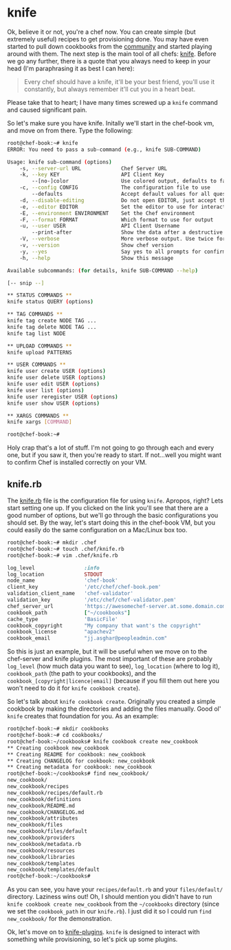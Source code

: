 knife
=====

Ok, believe it or not, you're a chef now. You can create simple (but extremely useful) recipes to get provisioning done. You may have even started to pull down cookbooks from the [community](http://community.opscode.com/) and started playing around with them. The next step is the main tool of all chefs: [knife](http://docs.opscode.com/knife.html). 
Before we go any further, there is a quote that you always need to keep in your head (I'm paraphrasing it as best I can here):
> Every chef should have a knife, it'll be your best friend, you'll use it constantly, but always remember it'll cut you in a heart beat.

Please take that to heart; I have many times screwed up a `knife` command and caused significant pain.

So let's make sure you have knife. Initally we'll start in the chef-book vm, and move on from there. Type the following:

```bash
root@chef-book:~# knife
ERROR: You need to pass a sub-command (e.g., knife SUB-COMMAND)

Usage: knife sub-command (options)
    -s, --server-url URL             Chef Server URL
    -k, --key KEY                    API Client Key
        --[no-]color                 Use colored output, defaults to false on Windows, true otherwise
    -c, --config CONFIG              The configuration file to use
        --defaults                   Accept default values for all questions
    -d, --disable-editing            Do not open EDITOR, just accept the data as is
    -e, --editor EDITOR              Set the editor to use for interactive commands
    -E, --environment ENVIRONMENT    Set the Chef environment
    -F, --format FORMAT              Which format to use for output
    -u, --user USER                  API Client Username
        --print-after                Show the data after a destructive operation
    -V, --verbose                    More verbose output. Use twice for max verbosity
    -v, --version                    Show chef version
    -y, --yes                        Say yes to all prompts for confirmation
    -h, --help                       Show this message

Available subcommands: (for details, knife SUB-COMMAND --help)

[-- snip --]

** STATUS COMMANDS **
knife status QUERY (options)

** TAG COMMANDS **
knife tag create NODE TAG ...
knife tag delete NODE TAG ...
knife tag list NODE

** UPLOAD COMMANDS **
knife upload PATTERNS

** USER COMMANDS **
knife user create USER (options)
knife user delete USER (options)
knife user edit USER (options)
knife user list (options)
knife user reregister USER (options)
knife user show USER (options)

** XARGS COMMANDS **
knife xargs [COMMAND]

root@chef-book:~#
```

Holy crap that's a lot of stuff. I'm not going to go through each and every one, but if you saw it, then you're ready to start. If not...well you might want to confirm Chef is installed correctly on your VM.

knife.rb
-------

The [knife.rb](http://docs.opscode.com/config_rb_knife.html) file is the configuration file for using `knife`. Apropos, right? Lets start setting one up. If you clicked on the link you'll see that there are a good number of options, but we'll go through the basic configurations you should set. By the way, let's start doing this in the chef-book VM, but you could easily do the same configuration on a Mac/Linux box too.

```bash
root@chef-book:~# mkdir .chef
root@chef-book:~# touch .chef/knife.rb
root@chef-book:~# vim .chef/knife.rb
```

```ruby
log_level                :info
log_location             STDOUT
node_name                'chef-book'
client_key               '/etc/chef/chef-book.pem'
validation_client_name   'chef-validator'
validation_key           '/etc/chef/chef-validator.pem'
chef_server_url          'https://awesomechef-server.at.some.domain.com'
cookbook_path            ["~/cookbooks"]
cache_type               'BasicFile'
cookbook_copyright       "My company that want's the copyright"
cookbook_license         "apachev2"
cookbook_email           "jj.asghar@peopleadmin.com"
```

So this is just an example, but it will be useful when we move on to the chef-server and knife plugins. The most important of these are probably `log_level` (how much data you want to see), `log_location` (where to log it), `cookbook_path` (the path to your cookbooks), and the `cookbook_[copyright|licence|email]` (because if you fill them out here you won't need to do it for `knife cookbook create`).

So let's talk about `knife cookbook create`. Originally you created a simple cookbook by making the directories and adding the files manually. Good ol' `knife` creates that foundation for you. As an example:

```bash
root@chef-book:~# mkdir cookbooks
root@chef-book:~# cd cookbooks/
root@chef-book:~/cookbooks# knife cookbook create new_cookbook
** Creating cookbook new_cookbook
** Creating README for cookbook: new_cookbook
** Creating CHANGELOG for cookbook: new_cookbook
** Creating metadata for cookbook: new_cookbook
root@chef-book:~/cookbooks# find new_cookbook/
new_cookbook/
new_cookbook/recipes
new_cookbook/recipes/default.rb
new_cookbook/definitions
new_cookbook/README.md
new_cookbook/CHANGELOG.md
new_cookbook/attributes
new_cookbook/files
new_cookbook/files/default
new_cookbook/providers
new_cookbook/metadata.rb
new_cookbook/resources
new_cookbook/libraries
new_cookbook/templates
new_cookbook/templates/default
root@chef-book:~/cookbooks#
```

As you can see, you have your `recipes/default.rb` and your `files/default/` directory. Laziness wins out! Oh, I should mention you didn't have to run `knife cookbook create new_cookbook` from the `~/cookbooks` directory (since we set the `cookbook_path` in our `knife.rb`). I just did it so I could run `find new_cookbook/` for the demonstration.

Ok, let's move on to [knife-plugins](09-knife-plugins.md). `knife` is designed to interact with something while provisioning, so let's pick up some plugins.
